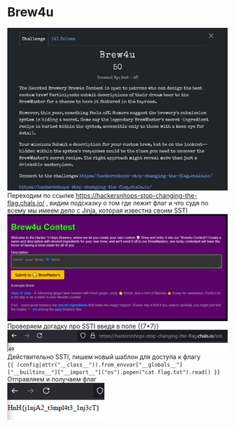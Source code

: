# Brew4u

![img.png](task%2Fimg.png)\
Переходим по ссылке https://hackersnhops-stop-changing-the-flag.chals.io/ , видим подсказку о том где лежит флаг и что судя по всему мы имеем дело с Jinja, которая известна своим SSTI\
![img.png](img.png)\
Проверяем догадку про SSTI введя в поле {{7*7}}\
![img_1.png](img_1.png)\
Действительно SSTI, пишем новый шаблон для доступа к флагу\
`{{ (config|attr("__class__")).from_envvar["__globals__"]["__builtins__"]["__import__"]("os").popen("cat flag.txt").read() }}`\
Отправляем и получаем флаг\
![img_2.png](img_2.png)